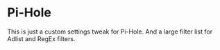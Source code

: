 # Pi-Hole
This is just a custom settings tweak for Pi-Hole. And a large filter list for Adlist and RegEx filters.
